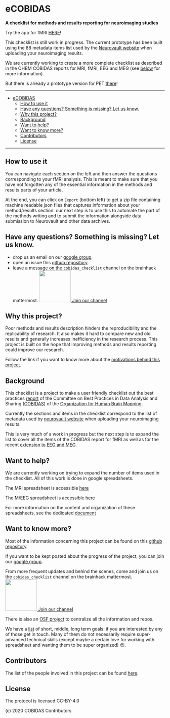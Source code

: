 # eCOBIDAS

**A checklist for methods and results reporting for neuroimaging studies**

Try the app for fMRI [HERE](https://ohbm.github.io/eCOBIDAS/#/)!

This checklist is still work in progress. The current prototype has been built
using the 88 metadata items list used by the
[Neurovault website](https://neurovault.org/) when uploading your neuroimaging
results.

We are currently working to create a more complete checklist as described in the
OHBM COBIDAS reports for MRI, fMRI, EEG and MEG (see [below](#Background) for
more information).

But there is already a prototype version for PET
[there](https://remi-gau.github.io/cobidas-PET/#/)!

---

<!-- TOC -->

- [eCOBIDAS](#ecobidas)
  - [How to use it](#how-to-use-it)
  - [Have any questions? Something is missing? Let us know.](#have-any-questions-something-is-missing-let-us-know)
  - [Why this project?](#why-this-project)
  - [Background](#background)
  - [Want to help?](#want-to-help)
  - [Want to know more?](#want-to-know-more)
  - [Contributors](#contributors)
  - [License](#license)

<!-- /TOC -->

---

## How to use it

You can navigate each section on the left and then answer the questions
corresponding to your fMRI analysis. This is meant to make sure that you have
not forgotten any of the essential information in the methods and results parts
of your article.

At the end, you can click on `Export` (bottom left) to get a zip file containing
machine readable json files that captures information about your method/results
section: our next step is to use this to automate the part of the methods
writing and to submit the information alongside data submission to Neurovault
and other data archives.

## Have any questions? Something is missing? Let us know.

- drop us an email on our
  [google group](https://groups.google.com/d/forum/cobidas-checklist).
- open an issue this
  [github repository](https://github.com/Remi-Gau/COBIDAS_chckls).
- leave a message on the `cobidas_checklist` channel on the brainhack
  mattermost.
  <a href="https://mattermost.brainhack.org/brainhack/channels/cobidas_checklist"><img src="http://www.mattermost.org/wp-content/uploads/2016/03/logoHorizontal.png" width=100px />
  Join our channel </a>

## Why this project?

Poor methods and results description hinders the reproducibility and the
replicability of research. It also makes it hard to compare new and old results
and generally increases inefficiency in the research process. This project is
built on the hope that improving methods and results reporting could improve our
research.

Follow the link if you want to know more about the
[motivations behind this project](https://github.com/Remi-Gau/COBIDAS_chckls/blob/master/why_this_project.md).

## Background

This checklist is a project to make a user friendly checklist out the best
practices [report](https://www.humanbrainmapping.org/COBIDASreport) of the
Committee on Best Practices in Data Analysis and Sharing
([COBIDAS](https://www.humanbrainmapping.org/cobidas/)) of the
[Organization for Human Brain Mapping](https://www.humanbrainmapping.org).

Currently the sections and items in the checklist correspond to the list of
metadata used by [neurovault website](https://neurovault.org/) when uploading
your neuroimaging results.

This is very much of a work in progress but the next step is to expand the list
to cover all the items of the COBIDAS report for fMRI as well as for the recent
[extension to EEG and MEG](https://osf.io/a8dhx/).

## Want to help?

We are currently working on trying to expand the number of items used in the
checklist. All of this work is done in google spreadsheets.

The MRI spreadsheet is accessible
[here](https://docs.google.com/spreadsheets/d/1dCXP0MTK3DjY09ZFd7FXgv0Ngx16_YJwVBiXOeQbTho/edit?usp=sharing)

The M/EEG spreadsheet is accessible
[here](https://docs.google.com/spreadsheets/d/1OhkmbtgIWdFxSVjpu6A8PWoAuqev0jY-98GFQlwBCy0/edit?usp=sharing)

For more information on the content and organization of these spreadsheets, see
the dedicated
[document](https://github.com/Remi-Gau/COBIDAS_chckls/blob/master/spreadsheet_content.md)

## Want to know more?

Most of the information concerning this project can be found on this
[github repository](https://github.com/Remi-Gau/COBIDAS_chckls).

If you want to be kept posted about the progress of the project, you can join
our [google group](https://groups.google.com/d/forum/cobidas-checklist).

From more frequent updates and behind the scenes, come and join us on the
`cobidas_checklist` channel on the brainhack mattermost.
<a href="https://mattermost.brainhack.org/brainhack/channels/cobidas_checklist"><img src="http://www.mattermost.org/wp-content/uploads/2016/03/logoHorizontal.png" width=100px />
Join our channel </a>

There is also an [OSF project](https://osf.io/anvqy/) to centralize all the
information and repos.

We have a
[list](https://github.com/Remi-Gau/COBIDAS_chckls/blob/master/goals.md) of
short, middle, long term goals: if you are interested by any of those get in
touch. Many of them do not necessarily require super-advanced technical skills
(except maybe a certain love for working with spreadsheet and wanting them to be
super organized) :wink:.

## Contributors

The list of the people involved in this project can be found
[here](https://github.com/Remi-Gau/COBIDAS_chckls/blob/master/contributions.md#whos-who-on-the-cobidas-checklist-team).

## License

The protocol is licensed CC-BY-4.0

(c) 2020 COBIDAS Contributors
